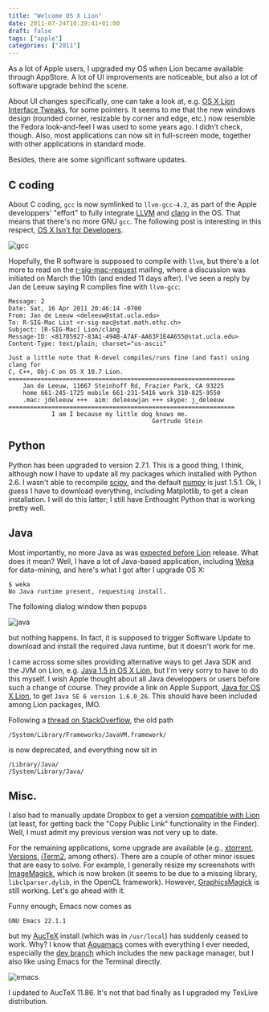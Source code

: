 ```yaml
---
title: "Welcome OS X Lion"
date: 2011-07-24T10:39:41+01:00
draft: false
tags: ["apple"]
categories: ["2011"]
---
```


As a lot of Apple users, I upgraded my OS when Lion became available through AppStore. A lot of UI improvements are noticeable, but also a lot of software upgrade behind the scene.

About UI changes specifically, one can take a look at, e.g. [OS X Lion Interface Tweaks](http://www.usabilitypost.com/2011/03/01/simpler-ui-in-lion/), for some pointers. It seems to me that the new windows design (rounded corner, resizable by corner and edge, etc.) now resemble the Fedora look-and-feel I was used to some years ago. I didn't check, though. Also, most applications can now sit in full-screen mode, together with other applications in standard mode.

Besides, there are some significant software updates.

## C coding

About C coding, `gcc` is now symlinked to `llvm-gcc-4.2`, as part of the Apple developpers' "effort" to fully integrate [LLVM](http://llvm.org/) and [clang](http://clang.llvm.org/) in the OS. That means that there's no more GNU `gcc`. The following post is interesting in this respect, [OS X Isn't for Developers](http://zachholman.com/2011/03/osx-isnt-for-developers/).

![gcc](/img/20110724103338.png)

Hopefully, the R software is supposed to compile with `llvm`, but there's a lot more to read on the [r-sig-mac-request](https://stat.ethz.ch/pipermail/r-sig-mac/) mailing, where a discussion was initiated on March the 10th (and ended 11 days after). I've seen a reply by Jan de Leeuw saying R compiles fine with `llvm-gcc`:

```
Message: 2
Date: Sat, 16 Apr 2011 20:46:14 -0700
From: Jan de Leeuw <deleeuw@stat.ucla.edu>
To: R-SIG-Mac List <r-sig-mac@stat.math.ethz.ch>
Subject: [R-SIG-Mac] Lion/clang
Message-ID: <81705927-83A1-494B-A7AF-AA63F1E4A655@stat.ucla.edu>
Content-Type: text/plain; charset="us-ascii"

Just a little note that R-devel compiles/runs fine (and fast) using clang for
C, C++, Obj-C on OS X 10.7 Lion.
===============================================================
    Jan de Leeuw, 11667 Steinhoff Rd, Frazier Park, CA 93225
    home 661-245-1725 mobile 661-231-5416 work 310-825-9550
    .mac: jdeleeuw +++  aim: deleeuwjan +++ skype: j_deleeuw
===============================================================
            I am I because my little dog knows me.
                                        Gertrude Stein
```


## Python

Python has been upgraded to version 2.7.1. This is a good thing, I think, although now I have to update all my packages which installed with Python 2.6. I wasn't able to recompile [scipy](http://www.scipy.org/), and the default [numpy](http://numpy.scipy.org/) is just 1.5.1. Ok, I guess I have to download everything, including Matplotlib, to get a clean installation. I will do this latter; I still have Enthought Python that is working pretty well.

## Java

Most importantly, no more Java as was [expected before Lion](http://www.theregister.co.uk/2011/02/27/no_java_in_mac_os_x_lion/) release. What does it mean? Well, I have a lot of Java-based application, including [Weka](http://www.cs.waikato.ac.nz/ml/weka/) for data-mining, and here's what I got after I upgrade OS X:

```
$ weka
No Java runtime present, requesting install.
```

The following dialog window then popups

![java](/img/20110724110115.png)

but nothing happens. In fact, it is supposed to trigger Software Update to download and install the required Java runtime, but it doesn't work for me.

I came across some sites providing alternative ways to get Java SDK and the JVM on Lion, e.g. [Java 1.5 in OS X Lion](http://www.s-seven.net/java_15_lion), but I'm very sorry to have to do this myself. I wish Apple thought about all Java developpers or users before such a change of course. They provide a link on Apple Support, [Java for OS X Lion](http://support.apple.com/kb/DL1421), to get `Java SE 6 version 1.6.0_26`. This should have been included among Lion packages, IMO.

Following a [thread on StackOverflow](http://stackoverflow.com/questions/6614380/jdk-on-osx-10-7-lion), the old path

```
/System/Library/Frameworks/JavaVM.framework/
```

is now deprecated, and everything now sit in 

```
/Library/Java/
/System/Library/Java/
```

## Misc.

I also had to manually update Dropbox to get a version [compatible with Lion](http://forums.dropbox.com/topic.php?id=41644&replies=21) (at least, for getting back the "Copy Public Link" functionality in the Finder). Well, I must admit my previous version was not very up to date.

For the remaining applications, some upgrade are available (e.g., [xtorrent](http://www.xtorrentp2p.com/), [Versions](http://versionsapp.com/), [iTerm2](http://www.iterm2.com/), among others). There are a couple of other minor issues that are easy to solve. For example, I generally resize my screenshots with [ImageMagick](http://www.imagemagick.org/), which is now broken (it seems to be due to a missing library, `libclparser.dylib`, in the OpenCL framework). However, [GraphicsMagick](http://www.graphicsmagick.org/) is still working. Let's go ahead with it.

Funny enough, Emacs now comes as

```
GNU Emacs 22.1.1
```

but my [AucTeX](http://www.gnu.org/software/auctex/) install (which was in `/usr/local`) has suddenly ceased to work. Why? I know that [Aquamacs](http://aquamacs.org/) comes with everything I ever needed, especially the [dev branch](http://aquamacs.org/nightlies.shtml) which includes the new package manager, but I also like using Emacs for the Terminal directly.

![emacs](/img/20110724185537.png)

I updated to AucTeX 11.86. It's not that bad finally as I upgraded my TexLive distribution.
